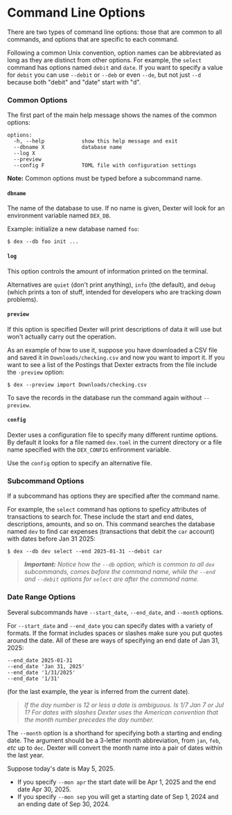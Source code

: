 # Command Line Options

There are two types of command line options:  those that are common to all commands, and options that are specific to each command.

Following a common Unix convention, option names can be abbreviated as long as they are distinct from other options.
For example, the `select` command has options named `debit` and `date`.
If you want to specify a value for `debit` you can use `--debit` or `--deb` or even `--de`, but not just `--d` because both "debit" and "date" start with "d".

### Common Options

The first part of the main help message shows the names of the common options:
```shell
options:
  -h, --help            show this help message and exit
  --dbname X            database name
  --log X
  --preview
  --config F            TOML file with configuration settings
```

**Note:**  Common options must be typed before a subcommand name.

#### `dbname`

The name of the database to use.
If no name is given, Dexter will look for an environment variable named `DEX_DB`.

Example:  initialize a new database named `foo`:
```shell
$ dex --db foo init ...
```

#### `log`

This option controls the amount of information printed on the terminal.

Alternatives are `quiet` (don't print anything), `info` (the default), and `debug` (which prints a ton of stuff, intended for developers who are tracking down problems).

#### `preview`

If this option is specified Dexter will print descriptions of data it will use but won't actually carry out the operation.

As an example of how to use it, suppose you have downloaded a CSV file and saved it in `Downloads/checking.csv` and now you want to import it.
If you want to see a list of the Postings that Dexter extracts from the file include the `-preview` option:
```shell
$ dex --preview import Downloads/checking.csv 
```

To save the records in the database run the command again without `--preview`.

#### `config`

Dexter uses a configuration file to specify many different runtime options.
By default it looks for a file named `dex.toml` in the current directory or a file name specified with the `DEX_CONFIG` enfironment variable.

Use the `config` option to specify an alternative file.

<!-- > _**Note**: You will need to create a configuration file if you are going to import data from CSV files because the configuration file is where Dexter gets the specification of which fields to use in each CSV file.  See [Configuration](dex_config.md) for more information._ -->

### Subcommand Options

If a subcommand has options they are specified after the command name.

For example, the `select` command has options to speficy attributes of transactions to search for.
These include the start and end dates, descriptions, amounts, and so on.
This command searches the database named `dev` to find car expenses (transactions that debit the `car` account) with dates before Jan 31 2025:
```shell
$ dex --db dev select --end 2025-01-31 --debit car
```

> _**Important:** Notice how the `--db` option, which is common to all `dex` subcommands, comes before the command name, while the `--end` and `--debit` options for `select` are after the command name._

### Date Range Options

Several subcommands have `--start_date`, `--end_date`, and `--month` options.

For `--start_date` and `--end_date` you can specify dates with a variety of formats.
If the format includes spaces or slashes make sure you put quotes around the date.
All of these are ways of specifying an end date of Jan 31, 2025:
```plain
--end_date 2025-01-31
--end_date 'Jan 31, 2025'
--end_date '1/31/2025'
--end_date '1/31'
```
(for the last example, the year is inferred from the current date).

> _If the day number is 12 or less a date is ambiguous.  Is 1/7 Jan 7 or Jul 1?  For dates with slashes Dexter uses the American convention that the month number precedes the day number._

The `--month` option is a shorthand for specifying both a starting and ending date.
The argument should be a 3-letter month abbreviation, from `jan`, `feb`, _etc_ up to `dec`.
Dexter will convert the month name into a pair of dates within the last year.

Suppose today's date is May 5, 2025.

* If you specify `--mon apr` the start date will be Apr 1, 2025 and the end date Apr 30, 2025.
* If you specify `--mon sep` you will get a starting date of Sep 1, 2024 and an ending date of Sep 30, 2024.
